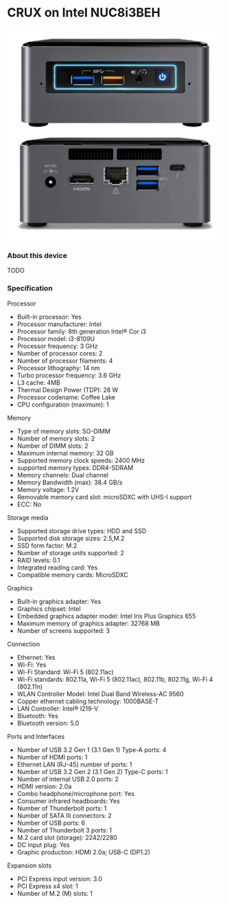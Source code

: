 # CRUX on Intel NUC8i3BEH

![this-device](https://raw.githubusercontent.com/sepen/crux-on-devices/master/intel-nuc8i3beh/this-device.jpg)


### About this device

TODO


### Specification

Processor
* Built-in processor: Yes
* Processor manufacturer: Intel
* Processor family: 8th generation Intel® Cor i3
* Processor model: i3-8109U
* Processor frequency: 3 GHz
* Number of processor cores: 2
* Number of processor filaments: 4
* Processor lithography: 14 nm
* Turbo processor frequency: 3.6 GHz
* L3 cache: 4MB
* Thermal Design Power (TDP): 28 W
* Processor codename: Coffee Lake
* CPU configuration (maximum): 1

Memory
* Type of memory slots: SO-DIMM
* Number of memory slots: 2
* Number of DIMM slots: 2
* Maximum internal memory: 32 GB
* Supported memory clock speeds: 2400 MHz
* supported memory types: DDR4-SDRAM
* Memory channels: Dual channel
* Memory Bandwidth (max): 38.4 GB/s
* Memory voltage: 1.2V
* Removable memory card slot: microSDXC with UHS-I support
* ECC: No

Storage media
* Supported storage drive types: HDD and SSD
* Supported disk storage sizes: 2.5,M.2
* SSD form factor: M.2
* Number of storage units supported: 2
* RAID levels: 0.1
* Integrated reading card: Yes
* Compatible memory cards: MicroSDXC

Graphics
* Built-in graphics adapter: Yes
* Graphics chipset: Intel
* Embedded graphics adapter model: Intel Iris Plus Graphics 655
* Maximum memory of graphics adapter: 32768 MB
* Number of screens supported: 3

Connection
* Ethernet: Yes
* Wi-Fi: Yes
* Wi-Fi Standard: Wi-Fi 5 (802.11ac)
* Wi-Fi standards: 802.11a, Wi-Fi 5 (802.11ac), 802.11b, 802.11g, Wi-Fi 4 (802.11n)
* WLAN Controller Model: Intel Dual Band Wireless-AC 9560
* Copper ethernet cabling technology: 1000BASE-T
* LAN Controller: Intel® I219-V
* Bluetooth: Yes
* Bluetooth version: 5.0

Ports and Interfaces
* Number of USB 3.2 Gen 1 (3.1 Gen 1) Type-A ports: 4
* Number of HDMI ports: 1
* Ethernet LAN (RJ-45) number of ports: 1
* Number of USB 3.2 Gen 2 (3.1 Gen 2) Type-C ports: 1
* Number of internal USB 2.0 ports: 2
* HDMI version: 2.0a
* Combo headphone/microphone port: Yes
* Consumer infrared headboards: Yes
* Number of Thunderbolt ports: 1
* Number of SATA III connectors: 2
* Number of USB ports: 6
* Number of Thunderbolt 3 ports: 1
* M.2 card slot (storage): 2242/2280
* DC input plug: Yes
* Graphic production: HDMI 2.0a; USB-C (DP1.2)

Expansion slots
* PCI Express input version: 3.0
* PCI Express x4 slot: 1
* Number of M.2 (M) slots: 1

